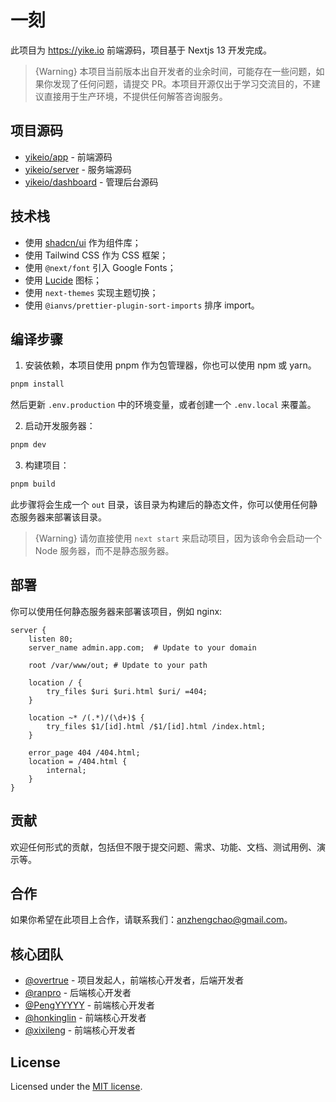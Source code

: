 # 一刻

此项目为 <https://yike.io> 前端源码，项目基于 Nextjs 13 开发完成。

> {Warning} 本项目当前版本出自开发者的业余时间，可能存在一些问题，如果你发现了任何问题，请提交 PR。本项目开源仅出于学习交流目的，不建议直接用于生产环境，不提供任何解答咨询服务。

## 项目源码

- [yikeio/app](/yikeio/app) - 前端源码
- [yikeio/server](/yikeio/server) - 服务端源码
- [yikeio/dashboard](yikeio/dashboard) - 管理后台源码

## 技术栈

- 使用 [shadcn/ui](https://ui.shadcn.com/) 作为组件库；
- 使用 Tailwind CSS 作为 CSS 框架；
- 使用 `@next/font` 引入 Google Fonts；
- 使用 [Lucide](https://lucide.dev) 图标；
- 使用 `next-themes` 实现主题切换；
- 使用 `@ianvs/prettier-plugin-sort-imports` 排序 import。

## 编译步骤

1. 安装依赖，本项目使用 pnpm 作为包管理器，你也可以使用 npm 或 yarn。

```bash
pnpm install
```

然后更新 `.env.production` 中的环境变量，或者创建一个 `.env.local` 来覆盖。

2. 启动开发服务器：

```bash
pnpm dev
```

3. 构建项目：

```bash
pnpm build
```

此步骤将会生成一个 `out` 目录，该目录为构建后的静态文件，你可以使用任何静态服务器来部署该目录。

> {Warning} 请勿直接使用 `next start` 来启动项目，因为该命令会启动一个 Node 服务器，而不是静态服务器。

## 部署

你可以使用任何静态服务器来部署该项目，例如 nginx:

```nginx
server {
    listen 80;
    server_name admin.app.com;  # Update to your domain

    root /var/www/out; # Update to your path

    location / {
        try_files $uri $uri.html $uri/ =404;
    }

    location ~* /(.*)/(\d+)$ {
        try_files $1/[id].html /$1/[id].html /index.html;
    }

    error_page 404 /404.html;
    location = /404.html {
        internal;
    }
}
```

## 贡献

欢迎任何形式的贡献，包括但不限于提交问题、需求、功能、文档、测试用例、演示等。

## 合作

如果你希望在此项目上合作，请联系我们：<anzhengchao@gmail.com>。

## 核心团队

- [@overtrue](/overtrue) - 项目发起人，前端核心开发者，后端开发者
- [@ranpro](/ranpro) - 后端核心开发者
- [@PengYYYYY](/PengYYYYY) - 前端核心开发者
- [@honkinglin](/honkinglin) - 前端核心开发者
- [@xixileng](/xixileng) - 前端核心开发者

## License

Licensed under the [MIT license](https://github.com/yikeio/app/blob/main/LICENSE.md).
